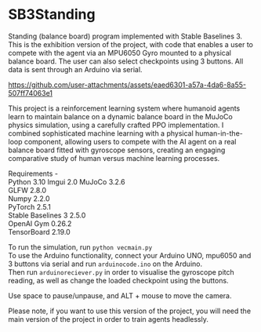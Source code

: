  # SB3Standing
Standing (balance board) program implemented with Stable Baselines 3. This is the exhibition version of the project, with code that enables a user to compete with the agent via an MPU6050 Gyro mounted to a physical balance board. The user can also select checkpoints using 3 buttons. All data is sent through an Arduino via serial.





https://github.com/user-attachments/assets/eaed6301-a57a-4da6-8a55-507ff74063e1





This project is a reinforcement learning system where humanoid agents learn to maintain balance on a dynamic balance board in the MuJoCo physics simulation, using a carefully crafted PPO implementation. I combined sophisticated machine learning with a physical human-in-the-loop component, allowing users to compete with the AI agent on a real balance board fitted with gyroscope sensors, creating an engaging comparative study of human versus machine learning processes.

Requirements -  
Python 3.10
Imgui 2.0
MuJoCo 3.2.6  
GLFW 2.8.0  
Numpy 2.2.0  
PyTorch 2.5.1  
Stable Baselines 3 2.5.0  
OpenAI Gym 0.26.2  
TensorBoard 2.19.0  

To run the simulation, run
`python vecmain.py`  
To use the Arduino functionality, connect your Arduino UNO, mpu6050 and 3 buttons via serial and run `arduinocode.ino` on the Arduino.   
Then run `arduinoreciever.py` in order to visualise the gyroscope pitch reading, as well as change the loaded checkpoint using the buttons.  

Use space to pause/unpause, and ALT + mouse to move the camera.

Please note, if you want to use this version of the project, you will need the main version of the project in order to train agents headlessly.
